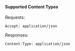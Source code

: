 #### Supported Content Types

Requests:

    Accept: application/json

Responses:

    Content-Type: application/json
